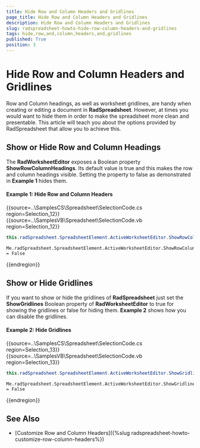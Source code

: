 ```yaml
---
title: Hide Row and Column Headers and Gridlines
page_title: Hide Row and Column Headers and Gridlines
description: Hide Row and Column Headers and Gridlines
slug: radspreadsheet-howto-hide-row-column-headers-and-gridlines
tags: hide,row,and,column,headers,and,gridlines
published: True
position: 3
---
```


# Hide Row and Column Headers and Gridlines

Row and Column headings, as well as worksheet gridlines, are handy when creating or editing a document in __RadSpreadsheet__. However, at times you would want to hide them in order to make the spreadsheet more clean and presentable. This article will teach you about the options provided by RadSpreadsheet that allow you to achieve this.

## Show or Hide Row and Column Headings

The __RadWorksheetEditor__ exposes a Boolean property __ShowRowColumnHeadings__. Its default value is true and this makes the row and column headings visible. Setting the property to false as demonstrated in __Example 1__ hides them.

#### Example 1: Hide Row and Column Headers


{{source=..\SamplesCS\Spreadsheet\SelectionCode.cs region=Selection_12}} 
{{source=..\SamplesVB\Spreadsheet\SelectionCode.vb region=Selection_12}}
````C#
this.radSpreadsheet.SpreadsheetElement.ActiveWorksheetEditor.ShowRowColumnHeadings = false;

````
````VB.NET
Me.radSpreadsheet.SpreadsheetElement.ActiveWorksheetEditor.ShowRowColumnHeadings = False

```` 

 
{{endregion}} 

## Show or Hide Gridlines

If you want to show or hide the gridlines of __RadSpreadsheet__ just set the __ShowGridlines__ Boolean property of __RadWorksheetEditor__ to true for showing the gridlines or false for hiding them. __Example 2__ shows how you can disable the gridlines.
        

####  Example 2: Hide Gridlines


{{source=..\SamplesCS\Spreadsheet\SelectionCode.cs region=Selection_13}} 
{{source=..\SamplesVB\Spreadsheet\SelectionCode.vb region=Selection_13}}
````C#
this.radSpreadsheet.SpreadsheetElement.ActiveWorksheetEditor.ShowGridlines = false;

````
````VB.NET
Me.radSpreadsheet.SpreadsheetElement.ActiveWorksheetEditor.ShowGridlines = False

```` 

 
{{endregion}} 

## See Also

 * [Customize Row and Column Headers]({%slug radspreadsheet-howto-customize-row-column-headers%})
